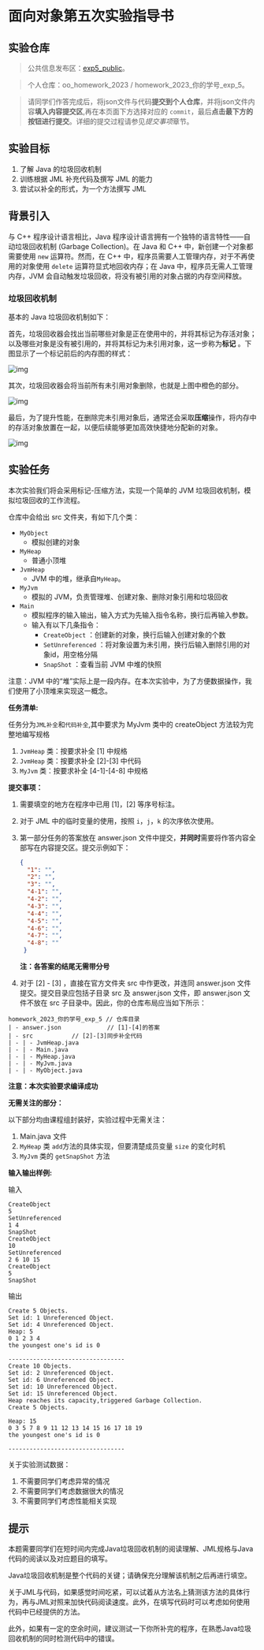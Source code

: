 # 面向对象第五次实验指导书

## 实验仓库

>公共信息发布区：[exp5_public](http://gitlab.oo.buaa.edu.cn/2023_public/experiment/exp5_public)。

>个人仓库：oo_homework_2023 / homework_2023_你的学号_exp_5。

>请同学们作答完成后，将json文件与代码**提交到个人仓库**，并将json文件内容**填入内容提交区**,再在本页面下方选择对应的 `commit`，最后**点击最下方的按钮进行提交**。详细的提交过程请参见*提交事项*章节。

## 实验目标

1. 了解 Java 的垃圾回收机制
2. 训练根据 JML 补充代码及撰写 JML 的能力
3. 尝试以补全的形式，为一个方法撰写 JML

## 背景引入

与 C++ 程序设计语言相比，Java 程序设计语言拥有一个独特的语言特性——自动垃圾回收机制 (Garbage Collection)。在 Java 和 C++ 中，新创建一个对象都需要使用 `new` 运算符。然而，在 C++ 中，程序员需要人工管理内存，对于不再使用的对象使用 `delete` 运算符显式地回收内存；在 Java 中，程序员无需人工管理内存，JVM 会自动触发垃圾回收，将没有被引用的对象占据的内存空间释放。

### 垃圾回收机制

 基本的 Java 垃圾回收机制如下：

首先，垃圾回收器会找出当前哪些对象是正在使用中的，并将其标记为存活对象；以及哪些对象是没有被引用的，并将其标记为未引用对象，这一步称为**标记** 。下图显示了一个标记前后的内存图的样式：

![img](https://oscimg.oschina.net/oscnet/1459c0fb17fd074a53898d29839ebfaf5ac.jpg)

其次，垃圾回收器会将当前所有未引用对象删除，也就是上图中橙色的部分。

![img](https://oscimg.oschina.net/oscnet/e6c1fbbf3a3d2d31365d5b74ae5d111333b.jpg)

最后，为了提升性能，在删除完未引用对象后，通常还会采取**压缩**操作，将内存中的存活对象放置在一起，以便后续能够更加高效快捷地分配新的对象。

![img](https://oscimg.oschina.net/oscnet/01b56829ee40fe72ebca25d554f1adcefce.jpg)

## 实验任务

本次实验我们将会采用标记-压缩方法，实现一个简单的 JVM 垃圾回收机制，模拟垃圾回收的工作流程。

仓库中会给出 src 文件夹，有如下几个类：

- `MyObject`
  - 模拟创建的对象
- `MyHeap`
  - 普通小顶堆
- `JvmHeap`
  - JVM 中的堆，继承自`MyHeap`。
- `MyJvm`
  - 模拟的 JVM，负责管理堆、创建对象、删除对象引用和垃圾回收
- `Main`
  - 模拟程序的输入输出，输入方式为先输入指令名称，换行后再输入参数。
  - 输入有以下几条指令：
    - `CreateObject` ：创建新的对象，换行后输入创建对象的个数
    - `SetUnreferenced` ：将对象设置为未引用，换行后输入删除引用的对象id，用空格分隔
    - `SnapShot` ：查看当前 JVM 中堆的快照

注意：JVM 中的“堆”实际上是一段内存。在本次实验中，为了方便数据操作，我们使用了小顶堆来实现这一概念。

**任务清单:**

任务分为`JML补全`和`代码补全`,其中要求为 MyJvm 类中的 createObject 方法较为完整地编写规格

1. `JvmHeap` 类：按要求补全 [1] 中规格
2. `JvmHeap` 类：按要求补全 [2]-[3] 中代码
3. `MyJvm` 类：按要求补全 [4-1]-[4-8] 中规格

**提交事项：**

1. 需要填空的地方在程序中已用 [1]，[2] 等序号标注。

2. 对于 JML 中的临时变量的使用，按照 `i`，`j`，`k` 的次序依次使用。

3. 第一部分任务的答案放在 answer.json 文件中提交，**并同时**需要将作答内容全部写在内容提交区。提交示例如下：

   ```json
   {
     "1": "",
     "2": "",
     "3": "",
     "4-1": "",
     "4-2": "",
     "4-3": "",
     "4-4": "",
     "4-5": "",
     "4-6": "",
     "4-7": "",
     "4-8": ""
    }
   ```

   **注：各答案的结尾无需带分号**

4. 对于 [2] - [3] ，直接在官方文件夹 src 中作更改，并连同 answer.json 文件提交。提交目录应包括子目录 src 及 answer.json 文件，即 answer.json 文件不放在 src 子目录中。因此，你的仓库布局应当如下所示：

```
homework_2023_你的学号_exp_5 // 仓库目录
| - answer.json             // [1]-[4]的答案
| - src           // [2]-[3]同步补全代码
| - | - JvmHeap.java
| - | - Main.java
| - | - MyHeap.java
| - | - MyJvm.java
| - | - MyObject.java
```


   **注意：本次实验要求编译成功**

**无需关注的部分：**

以下部分均由课程组封装好，实验过程中无需关注：

1. Main.java 文件
2. `MyHeap` 类 `add`方法的具体实现，但要清楚成员变量 `size` 的变化时机
3. `MyJvm` 类的 `getSnapShot` 方法

**输入输出样例:**

输入

```
CreateObject
5
SetUnreferenced
1 4
SnapShot
CreateObject
10
SetUnreferenced
2 6 10 15
CreateObject
5
SnapShot
```

输出

```
Create 5 Objects.
Set id: 1 Unreferenced Object.
Set id: 4 Unreferenced Object.
Heap: 5
0 1 2 3 4 
the youngest one's id is 0

---------------------------------
Create 10 Objects.
Set id: 2 Unreferenced Object.
Set id: 6 Unreferenced Object.
Set id: 10 Unreferenced Object.
Set id: 15 Unreferenced Object.
Heap reaches its capacity,triggered Garbage Collection.
Create 5 Objects.

Heap: 15
0 3 5 7 8 9 11 12 13 14 15 16 17 18 19 
the youngest one's id is 0

---------------------------------
```

关于实验测试数据：

1. 不需要同学们考虑异常的情况
2. 不需要同学们考虑数据很大的情况
3. 不需要同学们考虑性能相关实现

## 提示

本题需要同学们在短时间内完成Java垃圾回收机制的阅读理解、JML规格与Java代码的阅读以及对应题目的填写。

Java垃圾回收机制是整个代码的关键；请确保充分理解该机制之后再进行填空。

关于JML与代码，如果感觉时间吃紧，可以试着从方法名上猜测该方法的具体行为，再与JML对照来加快代码阅读速度。此外，在填写代码时可以考虑如何使用代码中已经提供的方法。

此外，如果有一定的空余时间，建议测试一下你所补完的程序，在熟悉Java垃圾回收机制的同时检测代码中的错误。
